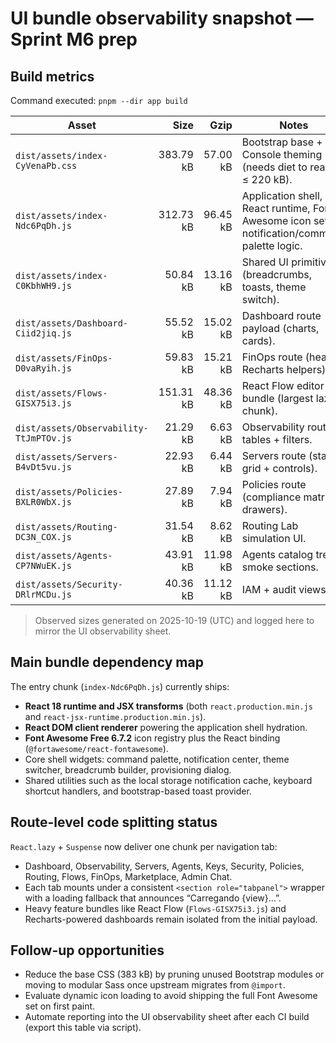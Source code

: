 # UI bundle observability snapshot — Sprint M6 prep

## Build metrics

Command executed: `pnpm --dir app build`

| Asset | Size | Gzip | Notes |
| --- | ---: | ---: | --- |
| `dist/assets/index-CyVenaPb.css` | 383.79 kB | 57.00 kB | Bootstrap base + Console theming (needs diet to reach ≤ 220 kB).
| `dist/assets/index-Ndc6PqDh.js` | 312.73 kB | 96.45 kB | Application shell, React runtime, Font Awesome icon set, notification/command palette logic.
| `dist/assets/index-C0KbhWH9.js` | 50.84 kB | 13.16 kB | Shared UI primitives (breadcrumbs, toasts, theme switch).
| `dist/assets/Dashboard-Ciid2jiq.js` | 55.52 kB | 15.02 kB | Dashboard route payload (charts, cards).
| `dist/assets/FinOps-D0vaRyih.js` | 59.83 kB | 15.21 kB | FinOps route (heavy Recharts helpers).
| `dist/assets/Flows-GISX75i3.js` | 151.31 kB | 48.36 kB | React Flow editor bundle (largest lazy chunk).
| `dist/assets/Observability-TtJmPTOv.js` | 21.29 kB | 6.63 kB | Observability route tables + filters.
| `dist/assets/Servers-B4vDt5vu.js` | 22.93 kB | 6.44 kB | Servers route (status grid + controls).
| `dist/assets/Policies-BXLR0WbX.js` | 27.89 kB | 7.94 kB | Policies route (compliance matrix, drawers).
| `dist/assets/Routing-DC3N_COX.js` | 31.54 kB | 8.62 kB | Routing Lab simulation UI.
| `dist/assets/Agents-CP7NWuEK.js` | 43.91 kB | 11.98 kB | Agents catalog tree + smoke sections.
| `dist/assets/Security-DRlrMCDu.js` | 40.36 kB | 11.12 kB | IAM + audit views.

> Observed sizes generated on 2025-10-19 (UTC) and logged here to mirror the UI observability sheet.

## Main bundle dependency map

The entry chunk (`index-Ndc6PqDh.js`) currently ships:

- **React 18 runtime and JSX transforms** (both `react.production.min.js` and `react-jsx-runtime.production.min.js`).
- **React DOM client renderer** powering the application shell hydration.
- **Font Awesome Free 6.7.2** icon registry plus the React binding (`@fortawesome/react-fontawesome`).
- Core shell widgets: command palette, notification center, theme switcher, breadcrumb builder, provisioning dialog.
- Shared utilities such as the local storage notification cache, keyboard shortcut handlers, and bootstrap-based toast provider.

## Route-level code splitting status

`React.lazy` + `Suspense` now deliver one chunk per navigation tab:

- Dashboard, Observability, Servers, Agents, Keys, Security, Policies, Routing, Flows, FinOps, Marketplace, Admin Chat.
- Each tab mounts under a consistent `<section role="tabpanel">` wrapper with a loading fallback that announces “Carregando {view}…”.
- Heavy feature bundles like React Flow (`Flows-GISX75i3.js`) and Recharts-powered dashboards remain isolated from the initial payload.

## Follow-up opportunities

- Reduce the base CSS (383 kB) by pruning unused Bootstrap modules or moving to modular Sass once upstream migrates from `@import`.
- Evaluate dynamic icon loading to avoid shipping the full Font Awesome set on first paint.
- Automate reporting into the UI observability sheet after each CI build (export this table via script).
